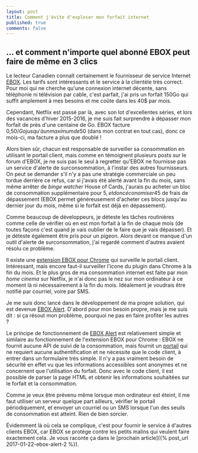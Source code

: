```yaml
---
layout: post
title: Comment j'évite d'exploser mon forfait internet
published: true
comments: false
---
```


## ... et comment n'importe quel abonné EBOX peut faire de même en 3 clics

Le lecteur Canadien connaît certainement le fournisseur de service Internet [EBOX](http://ebox.ca). Les tarifs sont intéressants et le service à la clientèle très correct. Pour moi qui ne cherche qu'une connexion internet décente, sans téléphonie ni télévision par cable, c'est parfait, j'ai pris un forfait 150Go qui suffit amplement à mes besoins et me coûte dans les 40$ par mois.

Cependant, Netflix est passé par là, avec son lot d'excellentes séries, et lors des vacances d'hiver 2015-2016, je me suis fait surprendre à dépasser mon forfait de près d'une centaine de Go. EBOX facture 0,50$/Go jusqu'à un maximum de 50$ (dans mon contrat en tout cas), donc ce mois-ci, ma facture a plus que doublé ! 

Alors bien sûr, chacun est responsable de surveiller sa consommation en utilisant le portail client, mais comme en témoignent plusieurs posts sur le forum d'EBOX, je ne suis pas le seul à regretter qu'EBOX ne fournisse pas un service d'alerte de surconsommation, à l'instar des autres fournisseurs. On peut se demander s'il n'y a pas une stratégie commerciale un peu tordue derrière ce refus, car si j'avais été alerté avant la fin du mois, sans même arrêter de _binge watcher_ House of Cards, j'aurais pu acheter un bloc de consommation supplémentaire pour 5$, et donc économiser 45$ de frais de dépassement (EBOX permet généreusement d'acheter ces blocs jusqu'au dernier jour du mois, même si le forfait est déjà en dépassement).

Comme beaucoup de développeurs, je déteste les tâches routinières comme celle de vérifier où en est mon forfait à la fin de chaque mois (de toutes façons c'est quand je vais oublier de le faire que je vais dépasser). Et je déteste également être pris pour un pigeon. Alors devant ce manque d'un outil d'alerte de surconsommation, j'ai regardé comment d'autres avaient résolu ce problème.

Il existe une [extension EBOX pour Chrome](https://chrome.google.com/webstore/detail/bandwidth-monitoring-for/hhobonigdddkgbnmhapcihbilefoaifd?hl=fr) qui surveille le portail client. Intéressant, mais encore faut-il surveiller l'icone du plugin dans Chrome à la fin du mois. Et le plus gros de ma consommation internet est faite par mon _home cinema_ sur Netflix, je n'ai donc pas le nez sur mon ordinateur à ce moment là ni nécessairement à la fin du mois. Idéalement je voudrais être notifié par courriel, voire par SMS.

Je me suis donc lancé dans le développement de ma propre solution, qui est devenue [EBOX Alert][ebox-alert]. D'abord pour mon besoin propre, mais je me suis dit : si ça résout mon problème, pourquoi ne pas en faire profiter les autres ?

Le principe de fonctionnement de [EBOX Alert][ebox-alert] est relativement simple et similaire au fonctionnement de l'extension EBOX pour Chrome : EBOX ne fournit aucune API de suivi de la consommation, mais fournit un [portail](http://conso.ebox.ca) qui ne requiert aucune authentification et ne nécessite que le code client, à entrer dans un formulaire très simple. Il n'y a pas vraiment besoin de sécurité en effet vu que les informations accessibles sont anonymes et ne concernent que l'utilisation du forfait. Donc avec le code client, il est possible de parser la page HTML et obtenir les informations souhaitées sur le forfait et la consommation.

Comme je veux être prévenu même lorsque mon ordinateur est éteint, il me faut utiliser un serveur quelque part ailleurs, vérifier le portail périodiquement, et envoyer un courriel ou un SMS lorsque l'un des seuils de consommation est atteint. Rien de bien sorcier.

Évidemment là où cela se complique, c'est pour fournir le service à d'autres clients EBOX, car EBOX se protège contre les petits malins qui veulent faire exactement cela. Je vous raconte ça dans le [prochain article]({% post_url 2017-01-22-ebox-alert-2 %}).


[ebox-alert]: http://www.ebox-alert.ca "ebox-alert.ca"